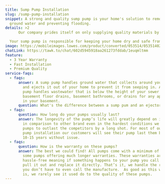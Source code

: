 ```yaml
---
title: Sump Pump Installation
slug: /sump-pump-installation
snippet: A strong and quality sump pump is your home's solution to removing
  ground water and preventing flooding.
details: >2
      Our company prides itself on only supplying quality materials by trusted brands! Our sump pumps are no exception to this philosophy. We primarily offer Zoller brand sump pumps in all sizes from 1/3 HP, 1/2 HP, and beyond. Zoller offers pumps with some of the highest and output capacities on the market. These pump's motors can stay cool and functional under the hardest conditions due to their encased oil system within the pump. The motor is controlled by a mechanical float directly attached, meaning no more failures and replacements of floats. All of these features are wrapped within a cast iron pump housing making the pump strong and durable. 

  Your sump pump is responsible for keeping your home dry and safe from flooding, you only deserve the best protection, and we are here to install it.
image: https://mobileimages.lowes.com/product/converted/053514/053514023607.jpg?size=pdhi
chatLink: https://tawk.to/chat/602d5945918aa261273fddab/1euqmltmm
feature:
  - 3 Year Warranty
  - Fast Installation
  - Premium Quality
service-faqs:
  - faqs:
      answer: A sump pump handles ground water that collects around your foundation
        and ejects it out of your home to prevent it from seeping in. An ejector
        pump handles wastewater that is below the height of your sewer such as,
        basement floor drains, basement bathrooms, or drains for any appliances
        in your basement.
      question: What's the difference between a sump pum and an ejector pump?
  - faqs:
      question: How long do your pumps usually last?
      answer: The longevity of the pump’s life will greatly depend on its usage, but
        in comparison to other brand even in the hardest conditions we find our
        pumps to outlast the competitors by a long shot. For most of our sump
        pump installation our customers will see their pump last them between
        10-15 years without issue.
  - faqs:
      question: How is the warranty on these pumps?
      answer: The best we could find! All pumps come with a minimum of 3 years, with
        some pumps offering much longer warranties. These warranties are truly
        hassle-free meaning if something happens to your pump you call us, we
        pull it out and replace it directly. That’s it, we handle the rest, so
        you don’t have to even call the manufacture.  As good as this warranty
        is, we rarely see it used do to the quality of these pumps.
---
```

